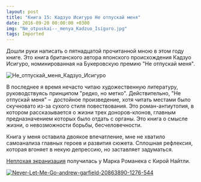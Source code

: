 ```yaml
---
layout: post
title: "Книга 15: Кадзуо Исигуро Не отпускай меня"
date: 2016-09-20 00:00:00 +0300
img: "Ne_otpuskai--_menya_Kadzuo_Isiguro.jpg"
tags: Imported
---
```


Дошли руки написать о пятнадцатой прочитанной мною в этом году книге. Это книга британского автора японского происхождения Кадзуо Исигуро, номинированная на Букеровскую премию "Не отпускай меня".

![Не_отпускай_меня_Кадзуо_Исигуро](/blog/assets/img/Ne_otpuskai--_menya_Kadzuo_Isiguro.jpg)

В последнее я время нечасто читаю художественную литературу, руководствуясь принципом "редко, но метко". Действительно, "Не отпускай меня" –  достойное произведение, хотя читать местами было скучновато из-за сухого стиля повествования. Это роман-антиутопия, в котором рассказывается о жизни трех доноров-клонов, главным предназначением которых было отдать с органы. Это книга о смысле жизни, о невозможности борьбы, бесчеловечности.

Книга у меня оставила двоякое впечатление, мне не хватило самоанализа главных героев и развития сюжета. Сплошная рефлексия, которая вгоняет в некую депрессию, но заставляет задуматься.

[Неплохая экранизация](https://www.kinopoisk.ru/film/450204/) получилась у Марка Романека с Кирой Найтли.

[![Never-Let-Me-Go-andrew-garfield-20863890-1276-544](/blog/assets/img/Never-Let-Me-Go-andrew-garfield-20863890-1276-544-1024x436.jpg)](https://vlaim.s3.amazonaws.com/uploads/2016/09/Never-Let-Me-Go-andrew-garfield-20863890-1276-544.jpg)